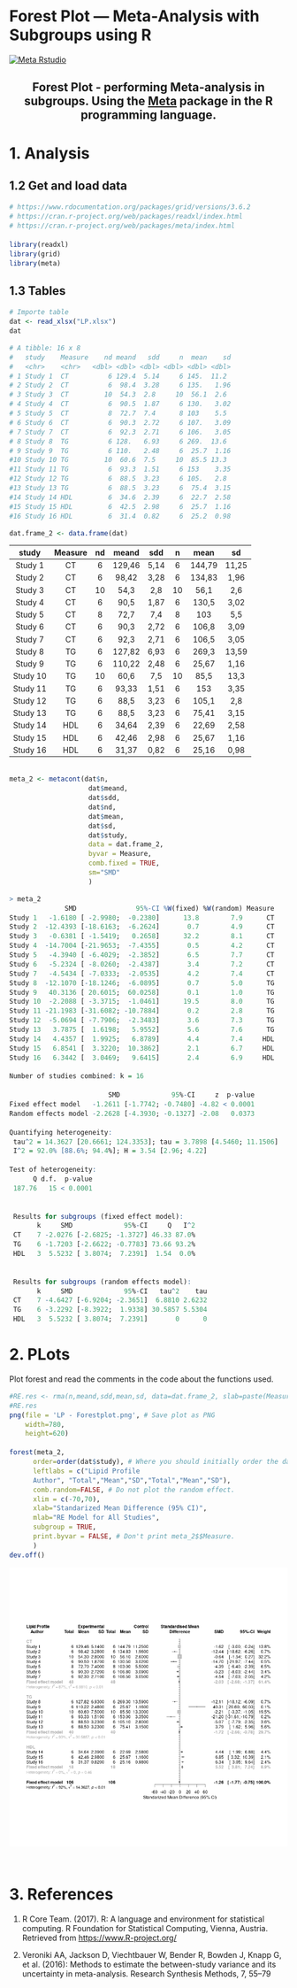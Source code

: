 # Forest Plot — Meta-Analysis with Subgroups using R


[![Meta Rstudio](https://img.shields.io/endpoint?url=https%3A%2F%2Frstudio.github.io%2Frstudio-shields%2Fcategory%2Fmeta.json)](https://community.rstudio.com/c/meta)
<h2 align="center"> Forest Plot - performing Meta-analysis in subgroups. Using the <a href="https://cran.r-project.org/web/packages/meta/index.html">Meta</a> package in the R programming language.</h2>

# 1. Analysis 

## 1.2 Get and load data

```R
# https://www.rdocumentation.org/packages/grid/versions/3.6.2
# https://cran.r-project.org/web/packages/readxl/index.html
# https://cran.r-project.org/web/packages/meta/index.html

library(readxl)
library(grid)
library(meta)
```


## 1.3 Tables

```R
# Importe table 
dat <- read_xlsx("LP.xlsx")
dat
```


```R
# A tibble: 16 x 8
#   study    Measure    nd meand   sdd     n  mean    sd
#   <chr>    <chr>   <dbl> <dbl> <dbl> <dbl> <dbl> <dbl>
# 1 Study 1  CT          6 129.4  5.14     6 145.  11.2 
# 2 Study 2  CT          6  98.4  3.28     6 135.   1.96
# 3 Study 3  CT         10  54.3  2.8     10  56.1  2.6 
# 4 Study 4  CT          6  90.5  1.87     6 130.   3.02
# 5 Study 5  CT          8  72.7  7.4      8 103    5.5 
# 6 Study 6  CT          6  90.3  2.72     6 107.   3.09
# 7 Study 7  CT          6  92.3  2.71     6 106.   3.05
# 8 Study 8  TG          6 128.   6.93     6 269.  13.6 
# 9 Study 9  TG          6 110.   2.48     6  25.7  1.16
#10 Study 10 TG         10  60.6  7.5     10  85.5 13.3 
#11 Study 11 TG          6  93.3  1.51     6 153    3.35
#12 Study 12 TG          6  88.5  3.23     6 105.   2.8 
#13 Study 13 TG          6  88.5  3.23     6  75.4  3.15
#14 Study 14 HDL         6  34.6  2.39     6  22.7  2.58
#15 Study 15 HDL         6  42.5  2.98     6  25.7  1.16
#16 Study 16 HDL         6  31.4  0.82     6  25.2  0.98
```
```R
dat.frame_2 <- data.frame(dat)
```
<center>

| study    | Measure | nd | meand  | sdd  | n  | mean   | sd    | 
|:--------:|:-------:|:--:|:------:|:----:|:--:|:------:|:-----:|
| Study 1  | CT      | 6  | 129,46 | 5,14 | 6  | 144,79 | 11,25 |
| Study 2  | CT      | 6  | 98,42  | 3,28 | 6  | 134,83 | 1,96  |
| Study 3  | CT      | 10 | 54,3   | 2,8  | 10 | 56,1   | 2,6   |
| Study 4  | CT      | 6  | 90,5   | 1,87 | 6  | 130,5  | 3,02  |
| Study 5  | CT      | 8  | 72,7   | 7,4  | 8  | 103    | 5,5   |
| Study 6  | CT      | 6  | 90,3   | 2,72 | 6  | 106,8  | 3,09  |
| Study 7  | CT      | 6  | 92,3   | 2,71 | 6  | 106,5  | 3,05  |
| Study 8  | TG      | 6  | 127,82 | 6,93 | 6  | 269,3  | 13,59 |
| Study 9  | TG      | 6  | 110,22 | 2,48 | 6  | 25,67  | 1,16  |
| Study 10 | TG      | 10 | 60,6   | 7,5  | 10 | 85,5   | 13,3  |
| Study 11 | TG      | 6  | 93,33  | 1,51 | 6  | 153    | 3,35  |
| Study 12 | TG      | 6  | 88,5   | 3,23 | 6  | 105,1  | 2,8   |
| Study 13 | TG      | 6  | 88,5   | 3,23 | 6  | 75,41  | 3,15  |
| Study 14 | HDL     | 6  | 34,64  | 2,39 | 6  | 22,69  | 2,58  |
| Study 15 | HDL     | 6  | 42,46  | 2,98 | 6  | 25,67  | 1,16  |
| Study 16 | HDL     | 6  | 31,37  | 0,82 | 6  | 25,16  | 0,98  |


</center>



```R

meta_2 <- metacont(dat$n,
                    dat$meand,
                    dat$sdd,
                    dat$nd,
                    dat$mean,
                    dat$sd,
                    dat$study,
                    data = dat.frame_2,
                    byvar = Measure,
                    comb.fixed = TRUE,
                    sm="SMD"
                    )
```
```R
> meta_2                    
              SMD               95%-CI %W(fixed) %W(random) Measure
Study 1   -1.6180 [ -2.9980;  -0.2380]      13.8        7.9      CT
Study 2  -12.4393 [-18.6163;  -6.2624]       0.7        4.9      CT
Study 3   -0.6381 [ -1.5419;   0.2658]      32.2        8.1      CT
Study 4  -14.7004 [-21.9653;  -7.4355]       0.5        4.2      CT
Study 5   -4.3940 [ -6.4029;  -2.3852]       6.5        7.7      CT
Study 6   -5.2324 [ -8.0260;  -2.4387]       3.4        7.2      CT
Study 7   -4.5434 [ -7.0333;  -2.0535]       4.2        7.4      CT
Study 8  -12.1070 [-18.1246;  -6.0895]       0.7        5.0      TG
Study 9   40.3136 [ 20.6015;  60.0258]       0.1        1.0      TG
Study 10  -2.2088 [ -3.3715;  -1.0461]      19.5        8.0      TG
Study 11 -21.1983 [-31.6082; -10.7884]       0.2        2.8      TG
Study 12  -5.0694 [ -7.7906;  -2.3483]       3.6        7.3      TG
Study 13   3.7875 [  1.6198;   5.9552]       5.6        7.6      TG
Study 14   4.4357 [  1.9925;   6.8789]       4.4        7.4     HDL
Study 15   6.8541 [  3.3220;  10.3862]       2.1        6.7     HDL
Study 16   6.3442 [  3.0469;   9.6415]       2.4        6.9     HDL

Number of studies combined: k = 16

                         SMD             95%-CI     z  p-value
Fixed effect model   -1.2611 [-1.7742; -0.7480] -4.82 < 0.0001
Random effects model -2.2628 [-4.3930; -0.1327] -2.08   0.0373

Quantifying heterogeneity:
 tau^2 = 14.3627 [20.6661; 124.3353]; tau = 3.7898 [4.5460; 11.1506]
 I^2 = 92.0% [88.6%; 94.4%]; H = 3.54 [2.96; 4.22]

Test of heterogeneity:
      Q d.f.  p-value
 187.76   15 < 0.0001


 Results for subgroups (fixed effect model):
       k     SMD             95%-CI     Q   I^2
 CT    7 -2.0276 [-2.6825; -1.3727] 46.33 87.0%
 TG    6 -1.7203 [-2.6622; -0.7783] 73.66 93.2%
 HDL   3  5.5232 [ 3.8074;  7.2391]  1.54  0.0%


 Results for subgroups (random effects model):
       k     SMD             95%-CI   tau^2    tau
 CT    7 -4.6427 [-6.9204; -2.3651]  6.8810 2.6232
 TG    6 -3.2292 [-8.3922;  1.9338] 30.5857 5.5304
 HDL   3  5.5232 [ 3.8074;  7.2391]       0      0


```


# 2. PLots
Plot forest and read the comments in the code about the functions used.

```R
#RE.res <- rma(n,meand,sdd,mean,sd, data=dat.frame_2, slab=paste(Measure))
#RE.res
png(file = 'LP - Forestplot.png', # Save plot as PNG
    width=780,
    height=620)

forest(meta_2,
      order=order(dat$study), # Where you should initially order the data. 
      leftlabs = c("Lipid Profile 
      Author", "Total","Mean","SD","Total","Mean","SD"),
      comb.random=FALSE, # Do not plot the random effect. 
      xlim = c(-70,70), 
      xlab="Standarized Mean Difference (95% CI)",
      mlab="RE Model for All Studies",
      subgroup = TRUE,
      print.byvar = FALSE, # Don't print meta_2$$Measure.
      )
dev.off()
```
<p align="center">
<img align="center" src="https://raw.githubusercontent.com/horberlan/forest-plot/main/LP%20-%20Forestplot.png">
</p>
<br>

# 3. References

  
1.  R Core Team. (2017). R: A language and environment for statistical computing. R Foundation for Statistical Computing, Vienna, Austria. Retrieved from https://www.R-project.org/

2.  Veroniki AA, Jackson D, Viechtbauer W, Bender R, Bowden J, Knapp G, et al. (2016): Methods to estimate the between-study variance and its uncertainty in meta-analysis. Research Synthesis Methods, 7, 55–79 
